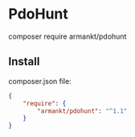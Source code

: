 # PdoHunt

composer require armankt/pdohunt



## Install

composer.json file:
```json
{
    "require": {
        "armankt/pdohunt": "^1.1"
    }
}
```
